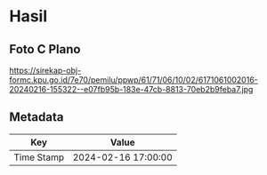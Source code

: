 # Hasil

## Foto C Plano

https://sirekap-obj-formc.kpu.go.id/7e70/pemilu/ppwp/61/71/06/10/02/6171061002016-20240216-155322--e07fb95b-183e-47cb-8813-70eb2b9feba7.jpg


## Metadata

| Key        | Value               |
| ---------- | ------------------- |
| Time Stamp | 2024-02-16 17:00:00 |



